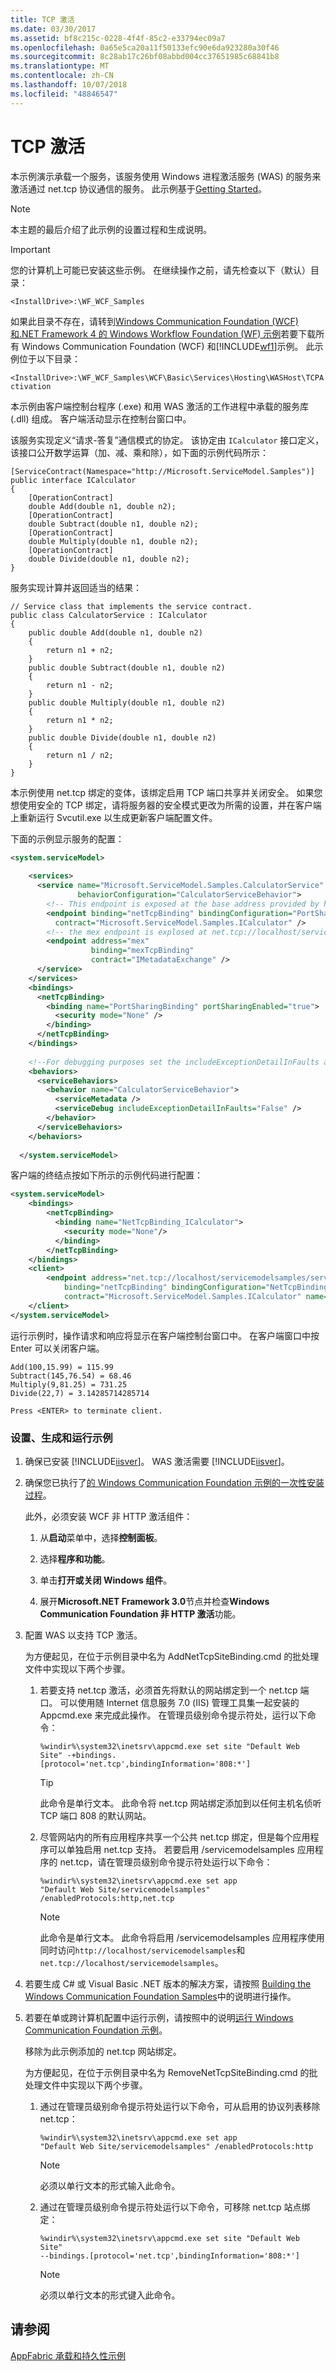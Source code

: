 ```yaml
---
title: TCP 激活
ms.date: 03/30/2017
ms.assetid: bf8c215c-0228-4f4f-85c2-e33794ec09a7
ms.openlocfilehash: 0a65e5ca20a11f50133efc90e6da923280a30f46
ms.sourcegitcommit: 8c28ab17c26bf08abbd004cc37651985c68841b8
ms.translationtype: MT
ms.contentlocale: zh-CN
ms.lasthandoff: 10/07/2018
ms.locfileid: "48846547"
---
```

# <a name="tcp-activation"></a>TCP 激活
本示例演示承载一个服务，该服务使用 Windows 进程激活服务 (WAS) 的服务来激活通过 net.tcp 协议通信的服务。 此示例基于[Getting Started](../../../../docs/framework/wcf/samples/getting-started-sample.md)。  
  
> [!NOTE]
>  本主题的最后介绍了此示例的设置过程和生成说明。  
  
> [!IMPORTANT]
>  您的计算机上可能已安装这些示例。 在继续操作之前，请先检查以下（默认）目录：  
>   
>  `<InstallDrive>:\WF_WCF_Samples`  
>   
>  如果此目录不存在，请转到[Windows Communication Foundation (WCF) 和.NET Framework 4 的 Windows Workflow Foundation (WF) 示例](https://go.microsoft.com/fwlink/?LinkId=150780)若要下载所有 Windows Communication Foundation (WCF) 和[!INCLUDE[wf1](../../../../includes/wf1-md.md)]示例。 此示例位于以下目录：  
>   
>  `<InstallDrive>:\WF_WCF_Samples\WCF\Basic\Services\Hosting\WASHost\TCPActivation`  
  
 本示例由客户端控制台程序 (.exe) 和用 WAS 激活的工作进程中承载的服务库 (.dll) 组成。 客户端活动显示在控制台窗口中。  
  
 该服务实现定义“请求-答复”通信模式的协定。 该协定由 `ICalculator` 接口定义，该接口公开数学运算（加、减、乘和除），如下面的示例代码所示：  
  
```  
[ServiceContract(Namespace="http://Microsoft.ServiceModel.Samples")]  
public interface ICalculator  
{  
    [OperationContract]  
    double Add(double n1, double n2);  
    [OperationContract]  
    double Subtract(double n1, double n2);  
    [OperationContract]  
    double Multiply(double n1, double n2);  
    [OperationContract]  
    double Divide(double n1, double n2);  
}  
```  
  
 服务实现计算并返回适当的结果：  
  
```  
// Service class that implements the service contract.  
public class CalculatorService : ICalculator  
{  
    public double Add(double n1, double n2)  
    {  
        return n1 + n2;  
    }  
    public double Subtract(double n1, double n2)  
    {  
        return n1 - n2;  
    }  
    public double Multiply(double n1, double n2)  
    {  
        return n1 * n2;  
    }  
    public double Divide(double n1, double n2)  
    {  
        return n1 / n2;  
    }  
}  
```  
  
 本示例使用 net.tcp 绑定的变体，该绑定启用 TCP 端口共享并关闭安全。 如果您想使用安全的 TCP 绑定，请将服务器的安全模式更改为所需的设置，并在客户端上重新运行 Svcutil.exe 以生成更新客户端配置文件。  
  
 下面的示例显示服务的配置：  
  
```xml  
<system.serviceModel>  
  
    <services>  
      <service name="Microsoft.ServiceModel.Samples.CalculatorService"  
               behaviorConfiguration="CalculatorServiceBehavior">  
        <!-- This endpoint is exposed at the base address provided by host: net.tcp://localhost/servicemodelsamples/service.svc  -->  
        <endpoint binding="netTcpBinding" bindingConfiguration="PortSharingBinding"  
          contract="Microsoft.ServiceModel.Samples.ICalculator" />  
        <!-- the mex endpoint is explosed at net.tcp://localhost/servicemodelsamples/service.svc/mex -->  
        <endpoint address="mex"  
                  binding="mexTcpBinding"  
                  contract="IMetadataExchange" />  
      </service>  
    </services>  
    <bindings>  
      <netTcpBinding>  
        <binding name="PortSharingBinding" portSharingEnabled="true">  
          <security mode="None" />  
        </binding>  
      </netTcpBinding>  
    </bindings>  
  
    <!--For debugging purposes set the includeExceptionDetailInFaults attribute to true-->  
    <behaviors>  
      <serviceBehaviors>  
        <behavior name="CalculatorServiceBehavior">  
          <serviceMetadata />  
          <serviceDebug includeExceptionDetailInFaults="False" />  
        </behavior>  
      </serviceBehaviors>  
    </behaviors>  
  
  </system.serviceModel>  
```  
  
 客户端的终结点按如下所示的示例代码进行配置：  
  
```xml  
<system.serviceModel>  
    <bindings>  
        <netTcpBinding>  
          <binding name="NetTcpBinding_ICalculator">  
            <security mode="None"/>  
          </binding>  
        </netTcpBinding>  
    </bindings>  
    <client>  
        <endpoint address="net.tcp://localhost/servicemodelsamples/service.svc"  
            binding="netTcpBinding" bindingConfiguration="NetTcpBinding_ICalculator"  
            contract="Microsoft.ServiceModel.Samples.ICalculator" name="NetTcpBinding_ICalculator" />  
    </client>  
</system.serviceModel>  
```  
  
 运行示例时，操作请求和响应将显示在客户端控制台窗口中。 在客户端窗口中按 Enter 可以关闭客户端。  
  
```  
Add(100,15.99) = 115.99  
Subtract(145,76.54) = 68.46  
Multiply(9,81.25) = 731.25  
Divide(22,7) = 3.14285714285714  
  
Press <ENTER> to terminate client.  
```  
  
### <a name="to-set-up-build-and-run-the-sample"></a>设置、生成和运行示例  
  
1.  确保已安装 [!INCLUDE[iisver](../../../../includes/iisver-md.md)]。 WAS 激活需要 [!INCLUDE[iisver](../../../../includes/iisver-md.md)]。  
  
2.  确保您已执行了[的 Windows Communication Foundation 示例的一次性安装过程](../../../../docs/framework/wcf/samples/one-time-setup-procedure-for-the-wcf-samples.md)。  
  
     此外，必须安装 WCF 非 HTTP 激活组件：  
  
    1.  从**启动**菜单中，选择**控制面板**。  
  
    2.  选择**程序和功能**。  
  
    3.  单击**打开或关闭 Windows 组件**。  
  
    4.  展开**Microsoft.NET Framework 3.0**节点并检查**Windows Communication Foundation 非 HTTP 激活**功能。  
  
3.  配置 WAS 以支持 TCP 激活。  
  
     为方便起见，在位于示例目录中名为 AddNetTcpSiteBinding.cmd 的批处理文件中实现以下两个步骤。  
  
    1.  若要支持 net.tcp 激活，必须首先将默认的网站绑定到一个 net.tcp 端口。 可以使用随 Internet 信息服务 7.0 (IIS) 管理工具集一起安装的 Appcmd.exe 来完成此操作。 在管理员级别命令提示符处，运行以下命令：  
  
        ```  
        %windir%\system32\inetsrv\appcmd.exe set site "Default Web Site" -+bindings.[protocol='net.tcp',bindingInformation='808:*']  
        ```  
  
        > [!TIP]
        >  此命令是单行文本。 此命令将 net.tcp 网站绑定添加到以任何主机名侦听 TCP 端口 808 的默认网站。  
  
    2.  尽管网站内的所有应用程序共享一个公共 net.tcp 绑定，但是每个应用程序可以单独启用 net.tcp 支持。 若要启用 /servicemodelsamples 应用程序的 net.tcp，请在管理员级别命令提示符处运行以下命令：  
  
        ```  
        %windir%\system32\inetsrv\appcmd.exe set app   
        "Default Web Site/servicemodelsamples" /enabledProtocols:http,net.tcp  
        ```  
  
        > [!NOTE]
        > 此命令是单行文本。 此命令将启用 /servicemodelsamples 应用程序使用同时访问`http://localhost/servicemodelsamples`和`net.tcp://localhost/servicemodelsamples`。  
  
4.  若要生成 C# 或 Visual Basic .NET 版本的解决方案，请按照 [Building the Windows Communication Foundation Samples](../../../../docs/framework/wcf/samples/building-the-samples.md)中的说明进行操作。  
  
5.  若要在单或跨计算机配置中运行示例，请按照中的说明[运行 Windows Communication Foundation 示例](../../../../docs/framework/wcf/samples/running-the-samples.md)。  
  
     移除为此示例添加的 net.tcp 网站绑定。  
  
     为方便起见，在位于示例目录中名为 RemoveNetTcpSiteBinding.cmd 的批处理文件中实现以下两个步骤。  
  
    1.  通过在管理员级别命令提示符处运行以下命令，可从启用的协议列表移除 net.tcp：  
  
        ```  
        %windir%\system32\inetsrv\appcmd.exe set app   
        "Default Web Site/servicemodelsamples" /enabledProtocols:http  
        ```  
  
        > [!NOTE]
        >  必须以单行文本的形式输入此命令。  
  
    2.  通过在管理员级别命令提示符处运行以下命令，可移除 net.tcp 站点绑定：  
  
        ```  
        %windir%\system32\inetsrv\appcmd.exe set site "Default Web Site"   
        --bindings.[protocol='net.tcp',bindingInformation='808:*']  
        ```  
  
        > [!NOTE]
        >  必须以单行文本的形式键入此命令。  
  
## <a name="see-also"></a>请参阅  
 [AppFabric 承载和持久性示例](https://go.microsoft.com/fwlink/?LinkId=193961)
